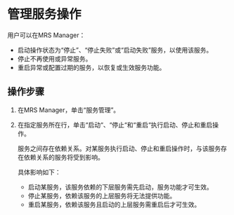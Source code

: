 # 管理服务操作<a name="ZH-CN_TOPIC_0174499421"></a>

用户可以在MRS Manager：

-   启动操作状态为“停止”、“停止失败”或“启动失败”服务，以使用该服务。
-   停止不再使用或异常服务。
-   重启异常或配置过期的服务，以恢复或生效服务功能。

## 操作步骤<a name="zh-cn_topic_0035251701_section554138901949"></a>

1.  在MRS Manager，单击“服务管理”。
2.  在指定服务所在行，单击“启动“、“停止“和“重启“执行启动、停止和重启操作。

    服务之间存在依赖关系。对某服务执行启动、停止和重启操作时，与该服务存在依赖关系的服务将受到影响。

    具体影响如下：

    -   启动某服务，该服务依赖的下层服务需先启动，服务功能才可生效。
    -   停止某服务，依赖该服务的上层服务将无法提供功能。
    -   重启某服务，依赖该服务且启动的上层服务需重启后才可生效。


